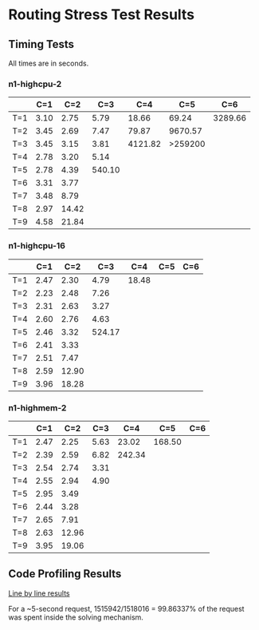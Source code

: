 # Routing Stress Test Results

## Timing Tests

All times are in seconds.

### n1-highcpu-2

||C=1 |C=2 |C=3 |C=4 |C=5 |C=6 |
|---|---|---|---|---|---|---|
|T=1| 3.10 | 2.75 | 5.79 |18.66|69.24|3289.66|
|T=2|3.45|2.69|7.47|79.87|9670.57||
|T=3|3.45|3.15|3.81|4121.82|>259200||
|T=4|2.78|3.20|5.14||||
|T=5|2.78|4.39|540.10||||
|T=6|3.31|3.77|||||
|T=7|3.48|8.79|||||
|T=8|2.97|14.42|||||
|T=9|4.58|21.84|||||

### n1-highcpu-16

||C=1 |C=2 |C=3 |C=4 |C=5 |C=6 |
|---|---|---|---|---|---|---|
|T=1|2.47|2.30|4.79|18.48|||
|T=2|2.23|2.48|7.26||||
|T=3|2.31|2.63|3.27||||
|T=4|2.60|2.76|4.63||||
|T=5|2.46|3.32|524.17||||
|T=6|2.41|3.33|||||
|T=7|2.51|7.47|||||
|T=8|2.59|12.90|||||
|T=9|3.96|18.28|||||

### n1-highmem-2
||C=1 |C=2 |C=3 |C=4 |C=5 |C=6 |
|---|---|---|---|---|---|---|
|T=1|2.47|2.25|5.63|23.02|168.50||
|T=2|2.39|2.59|6.82|242.34|||
|T=3|2.54|2.74|3.31||||
|T=4|2.55|2.94|4.90||||
|T=5|2.95|3.49|||||
|T=6|2.44|3.28|||||
|T=7|2.65|7.91|||||
|T=8|2.63|12.96|||||
|T=9|3.95|19.06|||||


## Code Profiling Results

[Line by line results](https://raw.githubusercontent.com/CSSE497/PathfinderRouting/topic/profiling/stress_test/profile-4-vehicles-3-commodities.txt)

For a ~5-second request, 1515942/1518016 = 99.86337% of the request was spent inside the solving mechanism.